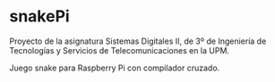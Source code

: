 # snakePi

Proyecto de la asignatura Sistemas Digitales II, de 3º de Ingeniería de Tecnologías y Servicios de Telecomunicaciones en la UPM. 

Juego snake para Raspberry Pi con compilador cruzado. 
